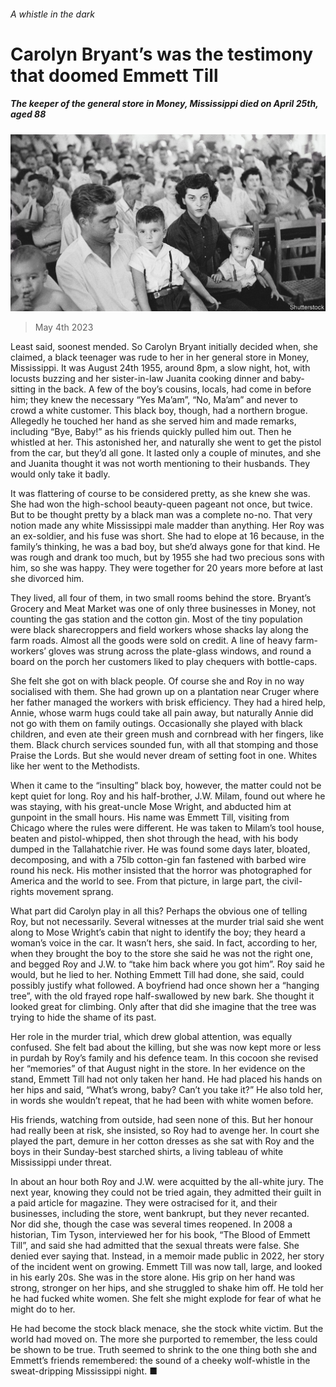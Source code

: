 ###### A whistle in the dark

# Carolyn Bryant’s was the testimony that doomed Emmett Till 

##### The keeper of the general store in Money, Mississippi died on April 25th, aged 88 

![image](images/20230506_OBP001.jpg) 

> May 4th 2023 

Least said, soonest mended. So Carolyn Bryant initially decided when, she claimed, a black teenager was rude to her in her general store in Money, Mississippi. It was August 24th 1955, around 8pm, a slow night, hot, with locusts buzzing and her sister-in-law Juanita cooking dinner and baby-sitting in the back. A few of the boy’s cousins, locals, had come in before him; they knew the necessary “Yes Ma’am”, “No, Ma’am” and never to crowd a white customer. This black boy, though, had a northern brogue. Allegedly he touched her hand as she served him and made remarks, including “Bye, Baby!” as his friends quickly pulled him out. Then he whistled at her. This astonished her, and naturally she went to get the pistol from the car, but they’d all gone. It lasted only a couple of minutes, and she and Juanita thought it was not worth mentioning to their husbands. They would only take it badly. 

It was flattering of course to be considered pretty, as she knew she was. She had won the high-school beauty-queen pageant not once, but twice. But to be thought pretty by a black man was a complete no-no. That very notion made any white Mississippi male madder than anything. Her Roy was an ex-soldier, and his fuse was short. She had to elope at 16 because, in the family’s thinking, he was a bad boy, but she’d always gone for that kind. He was rough and drank too much, but by 1955 she had two precious sons with him, so she was happy. They were together for 20 years more before at last she divorced him. 

They lived, all four of them, in two small rooms behind the store. Bryant’s Grocery and Meat Market was one of only three businesses in Money, not counting the gas station and the cotton gin. Most of the tiny population were black sharecroppers and field workers whose shacks lay along the farm roads. Almost all the goods were sold on credit. A line of heavy farm-workers’ gloves was strung across the plate-glass windows, and round a board on the porch her customers liked to play chequers with bottle-caps. 

She felt she got on with black people. Of course she and Roy in no way socialised with them. She had grown up on a plantation near Cruger where her father managed the workers with brisk efficiency. They had a hired help, Annie, whose warm hugs could take all pain away, but naturally Annie did not go with them on family outings. Occasionally she played with black children, and even ate their green mush and cornbread with her fingers, like them. Black church services sounded fun, with all that stomping and those Praise the Lords. But she would never dream of setting foot in one. Whites like her went to the Methodists. 

When it came to the “insulting” black boy, however, the matter could not be kept quiet for long. Roy and his half-brother, J.W. Milam, found out where he was staying, with his great-uncle Mose Wright, and abducted him at gunpoint in the small hours. His name was Emmett Till, visiting from Chicago where the rules were different. He was taken to Milam’s tool house, beaten and pistol-whipped, then shot through the head, with his body dumped in the Tallahatchie river. He was found some days later, bloated, decomposing, and with a 75lb cotton-gin fan fastened with barbed wire round his neck. His mother insisted that the horror was photographed for America and the world to see. From that picture, in large part, the civil-rights movement sprang. 

What part did Carolyn play in all this? Perhaps the obvious one of telling Roy, but not necessarily. Several witnesses at the murder trial said she went along to Mose Wright’s cabin that night to identify the boy; they heard a woman’s voice in the car. It wasn’t hers, she said. In fact, according to her, when they brought the boy to the store she said he was not the right one, and begged Roy and J.W. to “take him back where you got him”. Roy said he would, but he lied to her. Nothing Emmett Till had done, she said, could possibly justify what followed. A boyfriend had once shown her a “hanging tree”, with the old frayed rope half-swallowed by new bark. She thought it looked great for climbing. Only after that did she imagine that the tree was trying to hide the shame of its past. 

Her role in the murder trial, which drew global attention, was equally confused. She felt bad about the killing, but she was now kept more or less in purdah by Roy’s family and his defence team. In this cocoon she revised her “memories” of that August night in the store. In her evidence on the stand, Emmett Till had not only taken her hand. He had placed his hands on her hips and said, “What’s wrong, baby? Can’t you take it?” He also told her, in words she wouldn’t repeat, that he had been with white women before. 

His friends, watching from outside, had seen none of this. But her honour had really been at risk, she insisted, so Roy had to avenge her. In court she played the part, demure in her cotton dresses as she sat with Roy and the boys in their Sunday-best starched shirts, a living tableau of white Mississippi under threat.

In about an hour both Roy and J.W. were acquitted by the all-white jury. The next year, knowing they could not be tried again, they admitted their guilt in a paid article for  magazine. They were ostracised for it, and their businesses, including the store, went bankrupt, but they never recanted. Nor did she, though the case was several times reopened. In 2008 a historian, Tim Tyson, interviewed her for his book, “The Blood of Emmett Till”, and said she had admitted that the sexual threats were false. She denied ever saying that. Instead, in a memoir made public in 2022, her story of the incident went on growing. Emmett Till was now tall, large, and looked in his early 20s. She was in the store alone. His grip on her hand was strong, stronger on her hips, and she struggled to shake him off. He told her he had fucked white women. She felt she might explode for fear of what he might do to her. 

He had become the stock black menace, she the stock white victim. But the world had moved on. The more she purported to remember, the less could be shown to be true. Truth seemed to shrink to the one thing both she and Emmett’s friends remembered: the sound of a cheeky wolf-whistle in the sweat-dripping Mississippi night. ■

